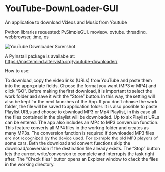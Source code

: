 # YouTube-DownLoader-GUI
An application to download Videos and Music from Youtube

Python libraries requested: PySimpleGUI, moviepy, pytube, threading, webbrowser,  time, os


![YouTube Downloader Screnshot](https://user-images.githubusercontent.com/76481108/206858111-faf493e5-b4c4-4263-9907-76772c2278d7.PNG)

A PyInstall package is available at: https://mastermind.altervista.org/youtube-downloader/

How to use:

To download, copy the video links (URLs) from YouTube and paste them into the appropriate fields. Choose the format you want (MP3 or MP4) and click “GO”.
Before making the first download, it is important to select the work folder and save it with the “Store” button. In this way, the setting will also be kept for the next launches of the App. If you don’t choose the work folder, the file will be saved to application folder.
It is also possible to paste Playlist URLs and choose to download MP3 or Mp4 Playlist, in this case all the files contained in the playlist will be downloaded.
Up to six Playlist URLs can be entered.
The app also includes an MP4 to MP3 conversion function.
This feature converts all MP4 files in the working folder and creates as many MP3s.
The conversion function is required if downloaded MP3 files are not recognized by the device used. For example the old MP3 players of some cars.
Both the download and convert functions skip the download/conversion if the destination file already exists.
The “Stop” button lets the current write/conversion to complete and interrupts the task right after.
The “Check files” button opens an Explorer window to check the files in the working directory.
